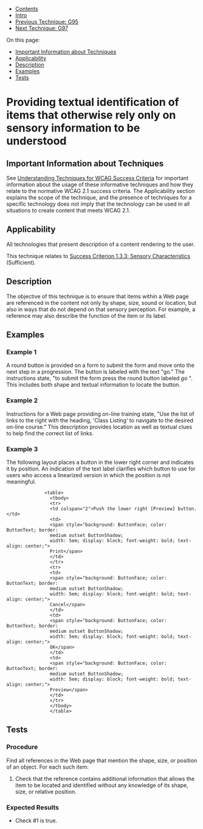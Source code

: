 -   [Contents](https://www.w3.org/WAI/WCAG21/Techniques/#techniques "Table of Contents")
-   [Intro](https://www.w3.org/WAI/WCAG21/Techniques/#introduction "Introduction to Techniques")
-   [Previous Technique: G95](G95)
-   [Next Technique: G97](G97)

On this page:

-   [Important Information about Techniques](#important-information)
-   [Applicability](#applicability)
-   [Description](#description)
-   [Examples](#examples)
-   [Tests](#tests)

Providing textual identification of items that otherwise rely only on sensory information to be understood
==========================================================================================================

Important Information about Techniques
--------------------------------------

See [Understanding Techniques for WCAG Success Criteria](https://www.w3.org/WAI/WCAG21/Understanding/understanding-techniques) for important information about the usage of these informative techniques and how they relate to the normative WCAG 2.1 success criteria. The Applicability section explains the scope of the technique, and the presence of techniques for a specific technology does not imply that the technology can be used in all situations to create content that meets WCAG 2.1.

Applicability
-------------

All technologies that present description of a content rendering to the user.

This technique relates to [Success Criterion 1.3.3: Sensory Characteristics](https://www.w3.org/WAI/WCAG21/Understanding/sensory-characteristics) (Sufficient).

Description
-----------

The objective of this technique is to ensure that items within a Web page are referenced in the content not only by shape, size, sound or location, but also in ways that do not depend on that sensory perception. For example, a reference may also describe the function of the item or its label.

Examples
--------

### Example 1

A round button is provided on a form to submit the form and move onto the next step in a progression. The button is labeled with the text "go." The instructions state, "to submit the form press the round button labeled *go* ". This includes both shape and textual information to locate the button.

### Example 2

Instructions for a Web page providing on-line training state, "Use the list of links to the right with the heading, 'Class Listing' to navigate to the desired on-line course." This description provides location as well as textual clues to help find the correct list of links.

### Example 3

The following layout places a button in the lower right corner and indicates it by position. An indication of the text label clarifies which button to use for users who access a linearized version in which the position is not meaningful.

                  <table>
                    <tbody>
                    <tr>
                    <td colspan="2">Push the lower right [Preview] button.</td>
                    <td>
                    <span style="background: ButtonFace; color: ButtonText; border: 
                    medium outset ButtonShadow; 
                    width: 5em; display: block; font-weight: bold; text-align: center;">
                    Print</span>
                    </td>
                    </tr>
                    <tr>
                    <td>
                    <span style="background: ButtonFace; color: ButtonText; border: 
                    medium outset ButtonShadow; 
                    width: 5em; display: block; font-weight: bold; text-align: center;">
                    Cancel</span>
                    </td>
                    <td>
                    <span style="background: ButtonFace; color: ButtonText; border: 
                    medium outset ButtonShadow; 
                    width: 5em; display: block; font-weight: bold; text-align: center;">
                    OK</span>
                    </td>
                    <td>
                    <span style="background: ButtonFace; color: ButtonText; border: 
                    medium outset ButtonShadow; 
                    width: 5em; display: block; font-weight: bold; text-align: center;">
                    Preview</span>
                    </td>
                    </tr>
                    </tbody>
                    </table>
                  
                  
                

Tests
-----

### Procedure

Find all references in the Web page that mention the shape, size, or position of an object. For each such item:

1.  Check that the reference contains additional information that allows the item to be located and identified without any knowledge of its shape, size, or relative position.

### Expected Results

-   Check \#1 is true.
